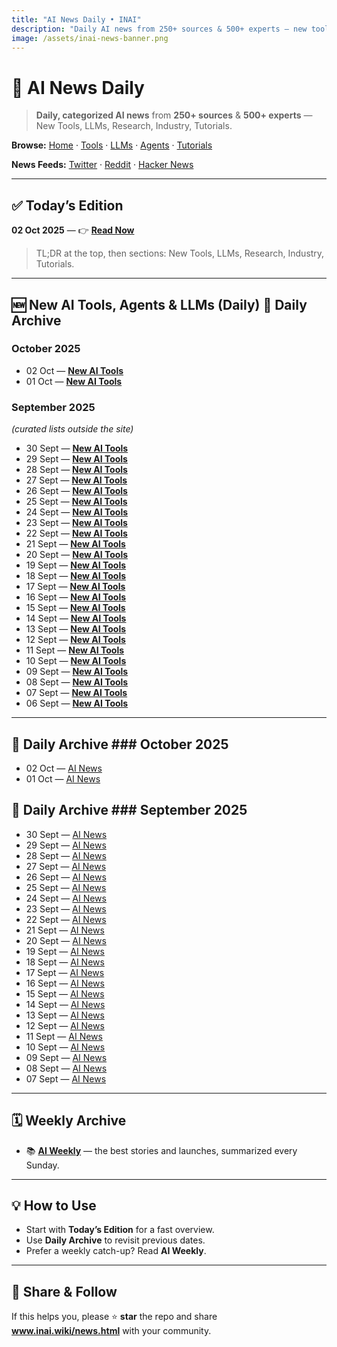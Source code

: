 ```yaml
---
title: "AI News Daily • INAI"
description: "Daily AI news from 250+ sources & 500+ experts — new tools, LLMs, research, industry."
image: /assets/inai-news-banner.png
---
```


# 📰 AI News Daily

> **Daily, categorized AI news** from **250+ sources** & **500+ experts** — New Tools, LLMs, Research, Industry, Tutorials.

**Browse:** [Home](index.md) · [Tools](tools.md) · [LLMs](llms.md) · [Agents](agents.md) · [Tutorials](tutorials.md)  

**News Feeds:** [Twitter](twitter-news.md) · [Reddit](reddit-news.md) · [Hacker News](hacker-news.md)

---

## ✅ Today’s Edition
**02 Oct 2025** — 👉 **[Read Now](news/2025/2025-10-02.md)**

> TL;DR at the top, then sections: New Tools, LLMs, Research, Industry, Tutorials.

---

## 🆕 New AI Tools, Agents & LLMs (Daily) 📅 Daily Archive
### October 2025
- 02 Oct — **[New AI Tools](https://inai.short.gy/02nd-oct)**
- 01 Oct — **[New AI Tools](https://inai.short.gy/01st-oct)**

### September 2025
*(curated lists outside the site)*  
- 30 Sept — **[New AI Tools](https://inai.short.gy/30th-sept)**
- 29 Sept — **[New AI Tools](https://inai.short.gy/29th-sept)**
- 28 Sept — **[New AI Tools](https://inai.short.gy/28th-sept)**
- 27 Sept — **[New AI Tools](https://inai.short.gy/27th-sept)**
- 26 Sept — **[New AI Tools](https://inai.short.gy/26th-sept)**
- 25 Sept — **[New AI Tools](https://inai.short.gy/25th-sept)**
- 24 Sept — **[New AI Tools](https://inai.short.gy/24th-sept)**
- 23 Sept — **[New AI Tools](https://inai.short.gy/23rd-sept)**
- 22 Sept — **[New AI Tools](https://inai.short.gy/22nd-sept)**
- 21 Sept — **[New AI Tools](https://inai.short.gy/21st-sept)**
- 20 Sept — **[New AI Tools](https://inai.short.gy/20th-sept)**
- 19 Sept — **[New AI Tools](https://inai.short.gy/19th-sept)**
- 18 Sept — **[New AI Tools](https://inai.short.gy/18th-sept)**
- 17 Sept — **[New AI Tools](https://inai.short.gy/17th-sept)**
- 16 Sept — **[New AI Tools](https://inai.short.gy/16th-sept)**
- 15 Sept — **[New AI Tools](https://inai.short.gy/15th-sept)**
- 14 Sept — **[New AI Tools](https://inai.short.gy/14th-sept)**
- 13 Sept — **[New AI Tools](https://inai.short.gy/13th-sept)**
- 12 Sept — **[New AI Tools](https://inai.short.gy/12th-sept)**
- 11 Sept — **[New AI Tools](https://inai.short.gy/11th-sept)**
- 10 Sept — **[New AI Tools](https://inai.short.gy/10th-sept)**
- 09 Sept — **[New AI Tools](https://inai.short.gy/9th-sept)**
- 08 Sept — **[New AI Tools](https://inai.short.gy/8th-sept)**  
- 07 Sept — **[New AI Tools](https://inai.short.gy/7th-sept)**  
- 06 Sept — **[New AI Tools](https://inai.short.gy/6thsept)**

---

## 📅 Daily Archive ### October 2025
- 02 Oct — [AI News](news/2025/2025-10-02.md)
- 01 Oct — [AI News](news/2025/2025-10-01.md)

## 📅 Daily Archive ### September 2025
- 30 Sept — [AI News](news/2025/2025-09-30.md)
- 29 Sept — [AI News](news/2025/2025-09-29.md)
- 28 Sept — [AI News](news/2025/2025-09-28.md)
- 27 Sept — [AI News](news/2025/2025-09-27.md)
- 26 Sept — [AI News](news/2025/2025-09-26.md)
- 25 Sept — [AI News](news/2025/2025-09-25.md)
- 24 Sept — [AI News](news/2025/2025-09-24.md)
- 23 Sept — [AI News](news/2025/2025-09-23.md)
- 22 Sept — [AI News](news/2025/2025-09-22.md)
- 21 Sept — [AI News](news/2025/2025-09-21.md)
- 20 Sept — [AI News](news/2025/2025-09-20.md)
- 19 Sept — [AI News](news/2025/2025-09-19.md)
- 18 Sept — [AI News](news/2025/2025-09-18.md)
- 17 Sept — [AI News](news/2025/2025-09-17.md)
- 16 Sept — [AI News](news/2025/2025-09-16.md)
- 15 Sept — [AI News](news/2025/2025-09-15.md)
- 14 Sept — [AI News](news/2025/2025-09-14.md)
- 13 Sept — [AI News](news/2025/2025-09-13.md)
- 12 Sept — [AI News](news/2025/2025-09-12.md)
- 11 Sept — [AI News](news/2025/2025-09-11.md)
- 10 Sept — [AI News](news/2025/2025-09-10.md)
- 09 Sept — [AI News](news/2025/2025-09-09.md)
- 08 Sept — [AI News](news/2025/2025-09-08.md)
- 07 Sept — [AI News](news/2025/2025-09-07.md)

---

## 🗓️ Weekly Archive
- 📚 **[AI Weekly](weekly.md)** — the best stories and launches, summarized every Sunday.

---

## 💡 How to Use
- Start with **Today’s Edition** for a fast overview.  
- Use **Daily Archive** to revisit previous dates.  
- Prefer a weekly catch-up? Read **AI Weekly**.

---

## 📣 Share & Follow
If this helps you, please ⭐ **star** the repo and share **www.inai.wiki/news.html** with your community.
